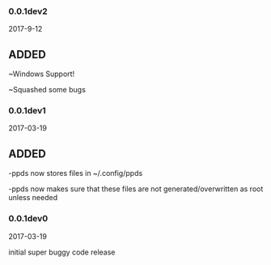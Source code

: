 ### 0.0.1dev2

2017-9-12

## ADDED
~Windows Support!

~Squashed some bugs


### 0.0.1dev1

2017-03-19

## ADDED

-ppds now stores files in ~/.config/ppds

-ppds now makes sure that these files are not generated/overwritten as root
unless needed

### 0.0.1dev0
2017-03-19

initial super buggy code release
